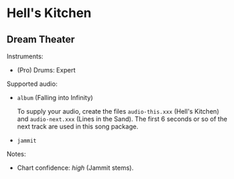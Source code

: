 # Hell's Kitchen

## Dream Theater

Instruments:

  * (Pro) Drums: Expert

Supported audio:

  * `album` (Falling into Infinity)

    To supply your audio, create the files `audio-this.xxx` (Hell's Kitchen)
    and `audio-next.xxx` (Lines in the Sand). The first 6
    seconds or so of the next track are used in this song package.

  * `jammit`

Notes:

  * Chart confidence: *high* (Jammit stems).
